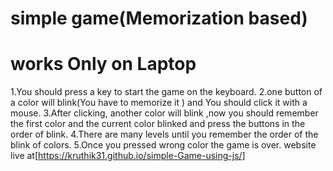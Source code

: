 # simple game(Memorization based)
# works Only on Laptop
1.You should press a key to start the game on the keyboard.
2.one button of a color will blink(You have to memorize it ) and You should click it with a mouse.
3.After clicking, another color will blink ,now you should remember the first color and the current color blinked and press the buttons in the order of blink.
4.There are many levels until you remember the order of the blink of colors.
5.Once you pressed wrong color the game is over.
website live at[https://kruthik31.github.io/simple-Game-using-js/]

